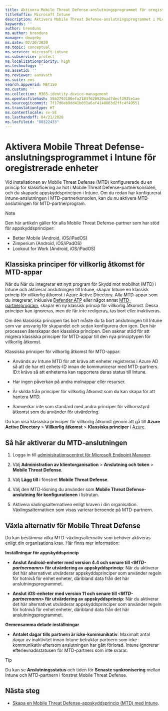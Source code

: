 ```yaml
---
title: Aktivera Mobile Threat Defense-anslutningsprogrammet för oregistrerade enheter
titleSuffix: Microsoft Intune
description: Aktivera Mobile Threat Defense-anslutningsprogrammet i Microsoft Intune för oregistrerade enheter.
keywords: ''
author: brenduns
ms.author: brenduns
manager: dougeby
ms.date: 02/20/2020
ms.topic: conceptual
ms.service: microsoft-intune
ms.subservice: protect
ms.localizationpriority: high
ms.technology: ''
ms.assetid: ''
ms.reviewer: aanavath
ms.suite: ems
search.appverid: MET150
ms.custom: ''
ms.collection: M365-identity-device-management
ms.openlocfilehash: 5862793180efa2184f620920aad7decf3935e1ae
ms.sourcegitcommit: 7f17d6eb9dd41b031a6af4148863d2ffc4f49551
ms.translationtype: HT
ms.contentlocale: sv-SE
ms.lasthandoff: 04/21/2020
ms.locfileid: "80322433"
---
```

# <a name="enable-the-mobile-threat-defense-connector-in-intune-for-unenrolled-devices"></a>Aktivera Mobile Threat Defense-anslutningsprogrammet i Intune för oregistrerade enheter

Vid installationen av Mobile Threat Defense (MTD) konfigurerade du en princip för klassificering av hot i Mobile Threat Defense-partnerkonsolen, och du skapade appskyddsprincipen i Intune. Om du redan har konfigurerat Intune-anslutningen i MTD-partnerkonsolen, kan du nu aktivera MTD-anslutningen för MTD-partnerprogram.

> [!NOTE]
> Den här artikeln gäller för alla Mobile Threat Defense-partner som har stöd för appskyddsprinciper:
>
> - Better Mobile (Android, iOS/iPadOS)
> - Zimperium (Android, iOS/iPadOS)
> - Lookout for Work (Android, iOS/iPadOS)

## <a name="classic-conditional-access-policies-for-mtd-apps"></a>Klassiska principer för villkorlig åtkomst för MTD-appar

När du När du integrerar ett nytt program för Skydd mot mobilhot (MTD) i Intune och aktiverar anslutningen till Intune, skapar Intune en klassisk princip för villkorlig åtkomst i Azure Active Directory. Alla MTD-appar som du integrerar, inklusive [Defender ATP](advanced-threat-protection.md) eller något annat [MTD-partnerprogram](mobile-threat-defense.md#mobile-threat-defense-partners), skapar en ny klassisk princip för villkorlig åtkomst. Dessa principer kan ignoreras, men de får inte redigeras, tas bort eller inaktiveras.

Om den klassiska principen tas bort måste du ta bort anslutningen till Intune som var ansvarig för skapandet och sedan konfigurera den igen. Den här processen återskapar den klassiska principen. Den saknar stöd för att migrera klassiska principer för MTD-appar till den nya principtypen för villkorlig åtkomst.

Klassiska principer för villkorlig åtkomst för MTD-appar:

- Används av Intune MTD för att kräva att enheter registreras i Azure AD så att de har ett enhets-ID innan de kommunicerar med MTD-partners. ID:t krävs så att enheterna kan rapportera deras status till Intune.

- Har ingen påverkan på andra molnappar eller resurser.

- Är skilda från principer för villkorlig åtkomst som du kan skapa för att hantera MTD.

- Samverkar inte som standard med andra principer för villkorsstyrd åtkomst som du använder för utvärdering.

Du kan visa klassiska principer för villkorlig åtkomst genom att gå till **Azure Active Directory** > **Villkorlig åtkomst** > **Klassiska principer** i [Azure](https://portal.azure.com/#home).

## <a name="to-enable-the-mtd-connector"></a>Så här aktiverar du MTD-anslutningen

1. Logga in till [administrationscentret för Microsoft Endpoint Manager](https://go.microsoft.com/fwlink/?linkid=2109431).

2. Välj **Administration av klientorganisation** > **Anslutning och token** > **Mobile Threat Defense**.

3. Välj **Lägg till** i fönstret **Mobile Threat Defense**.

4. Välj den MTD-lösning du använder som **Mobile Threat Defense-anslutning för konfigurationen** i listrutan.

    <!-- ![MTD setup in Intune](PLACEHOLDER, need a new screenshot of this page) -->

5. Aktivera växlingsalternativen enligt kraven i din organisation. Växlingsalternativen som visas varierar beroende på MTD-partnern.

## <a name="mobile-threat-defense-toggle-options"></a>Växla alternativ för Mobile Threat Defense

Du kan bestämma vilka MTD-växlingsalternativ som behöver aktiveras enligt din organisations krav. Här finns mer information:

**Inställningar för appskyddsprincip**

- **Anslut Android-enheter med version 4.4 och senare till *\<MTD-partnernamn>* för utvärdering av appskyddsprincip**: När du aktiverar det här alternativet utvärderar appskyddsprinciper som använder regeln för hotnivå för enhet enheter, däribland data från det här anslutningsprogrammet.

- **Anslut iOS-enheter med version 11 och senare till *\<MTD-partnernamn>* för utvärdering av appskyddsprincip**: När du aktiverar det här alternativet utvärderar appskyddsprinciper som använder regeln för hotnivå för enhet enheter, däribland data från det här anslutningsprogrammet.

**Gemensamma delade inställningar**

- **Antalet dagar tills partnern är icke-kommunikativ**: Maximalt antal dagar av inaktivitet innan Intune betraktar partnern som icke-kommunikativ eftersom anslutningen har gått förlorad. Intune ignorerar efterlevnadsstatusen för MTD-partners som inte svarar.

> [!TIP]
> Du kan se **Anslutningsstatus** och tiden för **Senaste synkronisering** mellan Intune och MTD-partnern i fönstret Mobile Threat Defense.

## <a name="next-steps"></a>Nästa steg

- [Skapa en Mobile Threat Defense-appskyddsprincip (MTD) med Intune](mtd-app-protection-policy.md).
